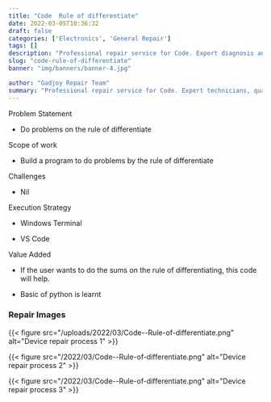 ```yaml
---
title: "Code  Rule of differentiate"
date: 2022-03-05T10:36:32
draft: false
categories: ['Electronics', 'General Repair']
tags: []
description: "Professional repair service for Code. Expert diagnosis and quality repairs in Bangalore."
slug: "code-rule-of-differentiate"
banner: "img/banners/banner-4.jpg"

author: "Gadjoy Repair Team"
summary: "Professional repair service for Code. Expert technicians, quality parts, warranty included."
---
```


Problem Statement 

- Do problems on the rule of differentiate

Scope of work 

- Build a program to do problems by the rule of differentiate

Challenges

- Nil

Execution Strategy 

- Windows Terminal 

- VS Code

Value Added 

- If the user wants to do the sums on the rule of differentiating, this code will help.

- Basic of python is learnt

### Repair Images

{{< figure src="/uploads/2022/03/Code--Rule-of-differentiate.png" alt="Device repair process 1" >}}

{{< figure src="/2022/03/Code--Rule-of-differentiate.png" alt="Device repair process 2" >}}

{{< figure src="/2022/03/Code--Rule-of-differentiate.png" alt="Device repair process 3" >}}

